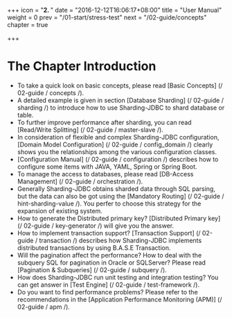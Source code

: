 +++
icon = "<b>2. </b>"
date = "2016-12-12T16:06:17+08:00"
title = "User Manual"
weight = 0
prev = "/01-start/stress-test"
next = "/02-guide/concepts"
chapter = true

+++

# The Chapter Introduction

 - To take a quick look on basic concepts, please read [Basic Concepts] (/ 02-guide / concepts /).
 - A detailed example is given in section [Database Sharding] (/ 02-guide / sharding /) to introduce how to use Sharding-JDBC to shard database or table.
 - To further improve performance after sharding, you can read [Read/Write Splitting] (/ 02-guide / master-slave /).
 - In consideration of flexible and complex Sharding-JDBC configuration, [Domain Model Configuration] (/ 02-guide / config_domain /) clearly shows you the relationships among the various configuration classes.
 - [Configuration Manual] (/ 02-guide / configuration /) describes how to configure some items with JAVA, YAML, Spring or Spring Boot.
 - To manage the access to databases, please read [DB-Access Management] (/ 02-guide / orchestration /).
 - Generally Sharding-JDBC obtains sharded data through SQL parsing, but the data can also be got using the [Mandatory Routing] (/ 02-guide / hint-sharding-value /). You perfer to choose this strategy for the expansion of existing system.
 - How to generate the Distributed primary key? [Distributed Primary key] (/ 02-guide / key-generator /) will give you the answer.
 - How to implement transaction support? [Transaction Support] (/ 02-guide / transaction /) describes how Sharding-JDBC implements distributed transactions by using B.A.S.E Transaction.
 - Will the pagination affect the performance? How to deal with the subquery SQL for pagination in Oracle or SQLServer? Please read [Pagination & Subqueries] (/ 02-guide / subquery /).
 - How does Sharding-JDBC run unit testing and integration testing? You can get answer in [Test Engine] (/ 02-guide / test-framework /).
 - Do you want to find performance problems? Please refer to the recommendations in the [Application Performance Monitoring (APM)] (/ 02-guide / apm /).